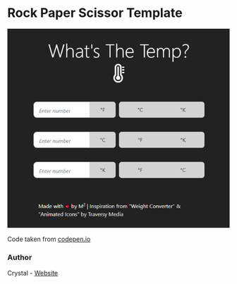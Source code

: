 # Rock Paper Scissor Template

![Rock Paper Scissor Template](https://github.com/mleitejunior/projects-html-css-templates/blob/master/beginner/temperature-converter/preview.png)

Code taken from [codepen.io](https://codepen.io/crystalespaillat/pen/NMQKve)

### Author

Crystal - [Website](https://codepen.io/crystalespaillat)
